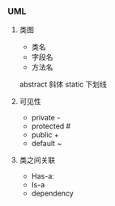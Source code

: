 ### UML
1. 类图
   - 类名
   - 字段名
   - 方法名
   
   abstract 斜体
   static 下划线
2. 可见性
   - private -
   - protected #
   - public +
   - default ~
3. 类之间关联
   - Has-a:
   - Is-a
   - dependency